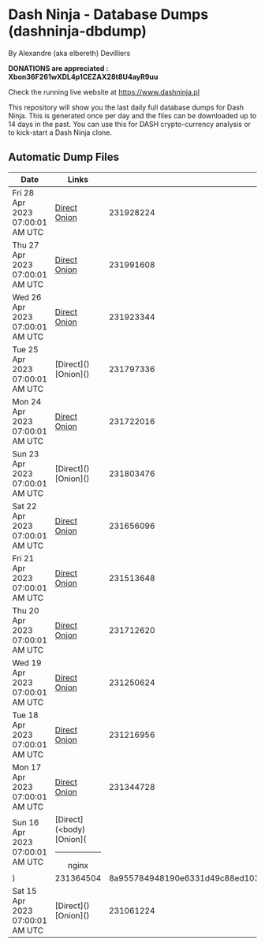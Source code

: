 # Dash Ninja - Database Dumps (dashninja-dbdump)
By Alexandre (aka elbereth) Devilliers

**DONATIONS are appreciated : Xbon36F261wXDL4p1CEZAX28t8U4ayR9uu**

Check the running live website at https://www.dashninja.pl

This repository will show you the last daily full database dumps for Dash Ninja. This is generated once per day and the files can be downloaded up to 14 days in the past.
You can use this for DASH crypto-currency analysis or to kick-start a Dash Ninja clone.


## Automatic Dump Files
| Date | Links | Size | SHA256 |
|--|--|--|--|
| Fri 28 Apr 2023 07:00:01 AM UTC | [Direct](https://oshi.at/Buwg) [Onion](http://5ety7tpkim5me6eszuwcje7bmy25pbtrjtue7zkqqgziljwqy3rrikqd.onion/Buwg) | 231928224 | 36a74d4ca06e447193995915ff12909e3be9bac8f42dee232c61083205c1de23 | 
| Thu 27 Apr 2023 07:00:01 AM UTC | [Direct](https://oshi.at/Nxfh) [Onion](http://5ety7tpkim5me6eszuwcje7bmy25pbtrjtue7zkqqgziljwqy3rrikqd.onion/Nxfh) | 231991608 | 71490162525b36517ca9370e14c2242bc954a5876084a1c6a715cff8eeb1bd93 | 
| Wed 26 Apr 2023 07:00:01 AM UTC | [Direct](https://oshi.at/qozp) [Onion](http://5ety7tpkim5me6eszuwcje7bmy25pbtrjtue7zkqqgziljwqy3rrikqd.onion/qozp) | 231923344 | c1af068392d75d55e30f0a1c19c4da953daea40bf0d60a7aba795f69b56193cb | 
| Tue 25 Apr 2023 07:00:01 AM UTC | [Direct](</body></html>) [Onion](</body></html>) | 231797336 | 59dae3e1eddfa2cac3a3ee34cb56e934f93d2da0720c1ae1c8f4a077b41ab3f9 | 
| Mon 24 Apr 2023 07:00:01 AM UTC | [Direct](https://oshi.at/FyMY) [Onion](http://5ety7tpkim5me6eszuwcje7bmy25pbtrjtue7zkqqgziljwqy3rrikqd.onion/FyMY) | 231722016 | 7b4950e266886f76111085d912c34dca641529d7ed8c164390b3a9b45b347d2f | 
| Sun 23 Apr 2023 07:00:01 AM UTC | [Direct](</body></html>) [Onion](</body></html>) | 231803476 | 3753b4f7caba30dd8ba364e5ccc5292b55b7a706179a83cae1c397958c151e93 | 
| Sat 22 Apr 2023 07:00:01 AM UTC | [Direct](https://oshi.at/Egbe) [Onion](http://5ety7tpkim5me6eszuwcje7bmy25pbtrjtue7zkqqgziljwqy3rrikqd.onion/Egbe) | 231656096 | da88601f36fdc82ba8b640711c80bbc7499246b386e9dfec5fe64a17bed0bc20 | 
| Fri 21 Apr 2023 07:00:01 AM UTC | [Direct](https://oshi.at/nzgu) [Onion](http://5ety7tpkim5me6eszuwcje7bmy25pbtrjtue7zkqqgziljwqy3rrikqd.onion/nzgu) | 231513648 | 931f6280bc18e8f4bbc46fd69e84a0889aa13f3f4a07807bad34c0b4b2bcd046 | 
| Thu 20 Apr 2023 07:00:01 AM UTC | [Direct](https://oshi.at/UUXn) [Onion](http://5ety7tpkim5me6eszuwcje7bmy25pbtrjtue7zkqqgziljwqy3rrikqd.onion/UUXn) | 231712620 | 818f468036458f52fe39cc8a9e5fab2d9e844d79b78fe88a350868fa24a15098 | 
| Wed 19 Apr 2023 07:00:01 AM UTC | [Direct](https://oshi.at/SskH) [Onion](http://5ety7tpkim5me6eszuwcje7bmy25pbtrjtue7zkqqgziljwqy3rrikqd.onion/SskH) | 231250624 | cfedf5ed5e6af492b1e1b9155a5dbb8113e5ea7fab01406eca501107c53e8ff0 | 
| Tue 18 Apr 2023 07:00:01 AM UTC | [Direct](https://oshi.at/RkBd) [Onion](http://5ety7tpkim5me6eszuwcje7bmy25pbtrjtue7zkqqgziljwqy3rrikqd.onion/RkBd) | 231216956 | e4afd392ae1bf21426dada24c43ebcf32a14c4a189892a42242d5b5de326ca2f | 
| Mon 17 Apr 2023 07:00:01 AM UTC | [Direct](https://oshi.at/NWcc) [Onion](http://5ety7tpkim5me6eszuwcje7bmy25pbtrjtue7zkqqgziljwqy3rrikqd.onion/NWcc) | 231344728 | 8cd3f32d64f2f3fcd072cd23fcf0ecbd6780e0c49b0a37924091e0e130d5d231 | 
| Sun 16 Apr 2023 07:00:01 AM UTC | [Direct](<body) [Onion](<hr><center>nginx</center>) | 231364504 | 8a955784948190e6331d49c88ed1035a4372f997a0f237460058c655935d5a25 | 
| Sat 15 Apr 2023 07:00:01 AM UTC | [Direct](</body></html>) [Onion](</body></html>) | 231061224 | d18309db9ad196f2864ede3bc094d800e8118002b2947c69d592255eb71b75dc | 
